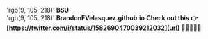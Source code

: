  'rgb(9, 105, 218)' **BSU-**                                                       
 'rgb(9, 105, 218)' **BrandonFVelasquez.github.io**
 **Check out this 👉 [https://twitter.com/i/status/1582690470039212032](url)**
🤣🤣🤣🤣🤣

